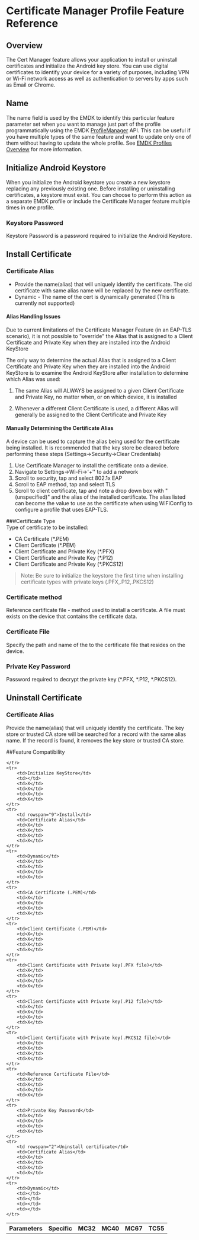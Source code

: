 # Certificate Manager Profile Feature Reference

## Overview

The Cert Manager feature allows your application to install or uninstall certificates and initialize the Android key store. You can use digital certificates to identify your device for a variety of purposes, including VPN or Wi-Fi network access as well as authentication to servers by apps such as Email or Chrome. 

## Name
The name field is used by the EMDK to identify this particular feature parameter set when you want to manage just part of the profile programmatically using the EMDK [ProfileManager](../api/ProfileManager) API. This can be useful if you have multiple types of the same feature and want to update only one of them without having to update the whole profile. See [EMDK Profiles Overview](../guide/profiles/usingwizard) for more information.

## Initialize Android Keystore
When you initialize the Android keystore you create a new keystore replacing any previously existing one.  Before installing or uninstalling certificates, a keystore must exist. You can choose to perform this action as a separate EMDK profile or include the Certificate Manager feature multiple times in one profile.

### Keystore Password
Keystore Password is a password required to initialize the Android Keystore.

## Install Certificate

### Certificate Alias

* Provide the name(alias) that will uniquely identify the certificate. The old certificate with same alias name will be replaced by the new certificate.
* Dynamic - The name of the cert is dynamically generated (This is currently not supported)

#### Alias Handling Issues
Due to current limitations of the Certificate Manager Feature (in an EAP-TLS scenario), it is not possible to "override" the Alias that is assigned to a Client Certificate and Private Key when they are installed into the Android KeyStore

The only way to determine the actual Alias that is assigned to a Client Certificate and Private Key when they are installed into the Android KeyStore is to examine the Android KeyStore after installation to determine which Alias was used:

1. The same Alias will ALWAYS be assigned to a given Client Certificate and Private Key, no matter when, or on which device, it is installed

2. Whenever a different Client Certificate is used, a different Alias will generally be assigned to the Client Certificate and Private Key

#### Manually Determining the Certificate Alias
A device can be used to capture the alias being used for the certificate being installed. It is recommended that the key store be cleared before performing these steps (Settings->Security->Clear Credentials)

1. Use Certificate Manager to install the certificate onto a device.
2. Navigate to Settings->Wi-Fi->'+'' to add a network
3. Scroll to security, tap and select 802.1x EAP
4. Scroll to EAP method, tap and select TLS
5. Scroll to client certificate, tap and note a drop down box with "(unspecified)" and the alias of the installed certificate. The alias listed can become the value to use as the certificate when using WiFiConfig to configure a profile that uses EAP-TLS.

###Certificate Type  
Type of certificate to be installed:

* CA Certificate (*.PEM)
* Client Certificate (*.PEM)
* Client Certificate and Private Key (*.PFX)
* Client Certificate and Private Key (*.P12)
* Client Certificate and Private Key (*.PKCS12)

>Note: Be sure to initialize the keystore the first time when installing certificate types with private keys (.PFX,.P12,.PKCS12)

### Certificate method
Reference certificate file - method used to install a certificate. A file must exists on the device that contains the certificate data.

### Certificate File
Specify the path and name of the to the certificate file that resides on the device.

### Private Key Password
Password required to decrypt the private key (*.PFX, *.P12, *.PKCS12).

## Uninstall Certificate

### Certificate Alias
Provide the name(alias) that will uniquely identify the certificate. The key store or trusted CA store will be searched for a record with the same alias name. If the record is found, it removes the key store or trusted CA store. 

##Feature Compatibility
<table>
	<tr>
		<th>Parameters</th>
		<th>Specific</th>
		<th>MC32</th>
		<th>MC40</th>
		<th>MC67</th>
		<th>TC55</th>

	</tr>
	<tr>
		<td>Initialize KeyStore</td>
		<td></td>
		<td>X</td>
		<td>X</td>
		<td>X</td>
		<td>X</td>
	</tr>
	<tr>
		<td rowspan="9">Install</td>
		<td>Certificate Alias</td>
		<td>X</td>
		<td>X</td>
		<td>X</td>
		<td>X</td>
	</tr>
	<tr>
		<td>Dynamic</td>
		<td>X</td>
		<td>X</td>
		<td>X</td>
		<td>X</td>
	</tr>
	<tr>
		<td>CA Certificate (.PEM)</td>
		<td>X</td>
		<td>X</td>
		<td>X</td>
		<td>X</td>
	</tr>
	<tr>
		<td>Client Certificate (.PEM)</td>
		<td>X</td>
		<td>X</td>
		<td>X</td>
		<td>X</td>
	</tr>
	<tr>
		<td>Client Certificate with Private key(.PFX file)</td>
		<td>X</td>
		<td>X</td>
		<td>X</td>
		<td>X</td>
	</tr>
	<tr>
		<td>Client Certificate with Private key(.P12 file)</td>
		<td>X</td>
		<td>X</td>
		<td>X</td>
		<td>X</td>
	</tr>
	<tr>
		<td>Client Certificate with Private key(.PKCS12 file)</td>
		<td>X</td>
		<td>X</td>
		<td>X</td>
		<td>X</td>
	</tr>
	<tr>
		<td>Reference Certificate File</td>
		<td>X</td>
		<td>X</td>
		<td>X</td>
		<td>X</td>
	</tr>
	<tr>
		<td>Private Key Password</td>
		<td>X</td>
		<td>X</td>
		<td>X</td>
		<td>X</td>
	</tr>
	<tr>
		<td rowspan="2">Uninstall certificate</td>
		<td>Certificate Alias</td>
		<td>X</td>
		<td>X</td>
		<td>X</td>
		<td>X</td>
	</tr>
	<tr>
		<td>Dynamic</td>
		<td></td>
		<td></td>
		<td></td>
		<td></td>
	</tr>
</table>
